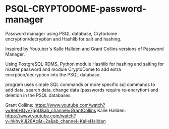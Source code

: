 # PSQL-CRYPTODOME-password-manager
Password manager using PSQL database, Crytodome encryption/decryption and Hashlib for salt and hashing.

Inspired by Youtuber's Kalle Hallden and Grant Collins versions of Password Manager. 

Using PostgreSQL RDMS, Python module Hashlib for hashing and salting for master password and module CryptoDome to add extra encrption/decryption into the PSQL database.

program uses simple SQL commands or more specific sql commands to add data, search data, change data (passwords require re-encrytion) and deletion in the PSQL databases. 


Grant Collins: https://www.youtube.com/watch?v=8e6HQvy7ggU&ab_channel=GrantCollins
Kalle Hallden: https://www.youtube.com/watch?v=hkhyKJj28Ac&t=2s&ab_channel=KalleHallden
